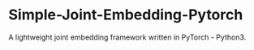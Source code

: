 # Simple-Joint-Embedding-Pytorch
A lightweight joint embedding framework written in PyTorch - Python3.
